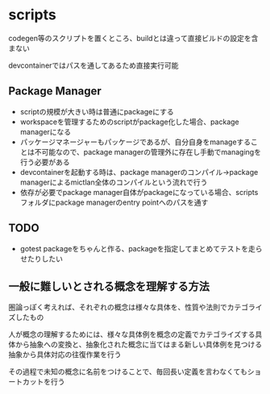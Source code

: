 # scripts

codegen等のスクリプトを置くところ、buildとは違って直接ビルドの設定を含まない

devcontainerではパスを通してあるため直接実行可能

## Package Manager

- scriptの規模が大きい時は普通にpackageにする
- workspaceを管理するためのscriptがpackage化した場合、package managerになる
- パッケージマネージャーもパッケージであるが、自分自身をmanageすることは不可能なので、package managerの管理外に存在し手動でmanagingを行う必要がある
- devcontainerを起動する時は、package managerのコンパイル→package managerによるmictlan全体のコンパイルという流れで行う
- 依存が必要でpackage manager自体がpackageになっている場合、scriptsフォルダにpackage managerのentry pointへのパスを通す

## TODO

- gotest packageをちゃんと作る、packageを指定してまとめてテストを走らせたりしたい

## 一般に難しいとされる概念を理解する方法

圏論っぽく考えれば、それぞれの概念は様々な具体を、性質や法則でカテゴライズしたもの

人が概念の理解するためには、様々な具体例を概念の定義でカテゴライズする具体から抽象への変換と、抽象化された概念に当てはまる新しい具体例を見つける抽象から具体対応の往復作業を行う

その過程で未知の概念に名前をつけることで、毎回長い定義を言わなくてもショートカットを行う
